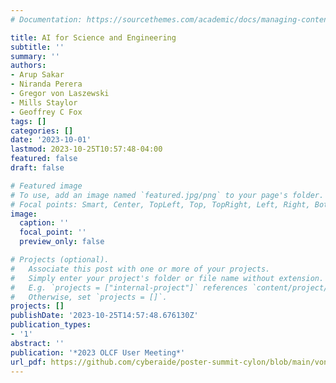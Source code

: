 ```yaml
---
# Documentation: https://sourcethemes.com/academic/docs/managing-content/

title: AI for Science and Engineering
subtitle: ''
summary: ''
authors:
- Arup Sakar
- Niranda Perera
- Gregor von Laszewski
- Mills Staylor
- Geoffrey C Fox
tags: []
categories: []
date: '2023-10-01'
lastmod: 2023-10-25T10:57:48-04:00
featured: false
draft: false

# Featured image
# To use, add an image named `featured.jpg/png` to your page's folder.
# Focal points: Smart, Center, TopLeft, Top, TopRight, Left, Right, BottomLeft, Bottom, BottomRight.
image:
  caption: ''
  focal_point: ''
  preview_only: false

# Projects (optional).
#   Associate this post with one or more of your projects.
#   Simply enter your project's folder or file name without extension.
#   E.g. `projects = ["internal-project"]` references `content/project/deep-learning/index.md`.
#   Otherwise, set `projects = []`.
projects: []
publishDate: '2023-10-25T14:57:48.676130Z'
publication_types:
- '1'
abstract: ''
publication: '*2023 OLCF User Meeting*'
url_pdf: https://github.com/cyberaide/poster-summit-cylon/blob/main/vonLaszewski-heterogeneous-data-pipeline-2.pdf
---
```

